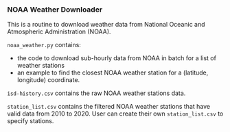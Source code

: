 ### NOAA Weather Downloader
This is a routine to download weather data from National Oceanic and Atmospheric Administration (NOAA).

``noaa_weather.py`` contains:
* the code to download sub-hourly data from NOAA in batch for a list of weather stations
* an example to find the closest NOAA weather station for a (latitude, longitude) coordinate.

``isd-history.csv`` contains the raw NOAA weather stations data. 

``station_list.csv`` contains the filtered NOAA weather stations that have valid data from 2010 to 2020. User can create their own ``station_list.csv`` to specify stations. 

